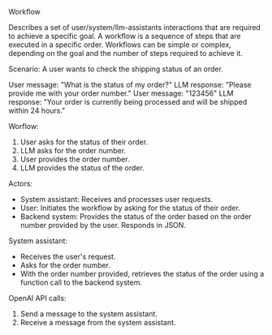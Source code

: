 Workflow

Describes a set of user/system/llm-assistants interactions that are required to achieve a specific goal. A workflow is a sequence of steps that are executed in a specific order. Workflows can be simple or complex, depending on the goal and the number of steps required to achieve it.

Scenario:
A user wants to check the shipping status of an order.

User message: "What is the status of my order?"
LLM response: "Please provide me with your order number."
User message: "123456"
LLM response: "Your order is currently being processed and will be shipped within 24 hours."


Worflow:
1. User asks for the status of their order.
2. LLM asks for the order number.
3. User provides the order number.
4. LLM provides the status of the order.


Actors:
- System assistant: Receives and processes user requests.
- User: Initiates the workflow by asking for the status of their order.
- Backend system: Provides the status of the order based on the order number provided by the user. Responds in JSON.


System assistant:
- Receives the user's request.
- Asks for the order number.
- With the order number provided, retrieves the status of the order using a function call to the backend system.

OpenAI API calls:

1. Send a message to the system assistant.
2. Receive a message from the system assistant.